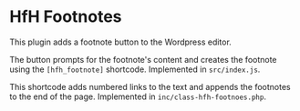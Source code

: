 # HfH Footnotes

This plugin adds a footnote button to the Wordpress editor.

The button prompts for the footnote's content and creates the footnote using the `[hfh_footnote]` shortcode. Implemented in `src/index.js`.

This shortcode adds numbered links to the text and appends the footnotes to the end of the page. Implemented in `inc/class-hfh-footnoes.php`.
